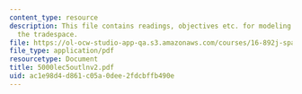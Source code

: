 ```yaml
---
content_type: resource
description: This file contains readings, objectives etc. for modeling and exploring
  the tradespace.
file: https://ol-ocw-studio-app-qa.s3.amazonaws.com/courses/16-892j-space-system-architecture-and-design-fall-2004/ac1e98d4d861c05a0dee2fdcbffb490e_5000lec5outlnv2.pdf
file_type: application/pdf
resourcetype: Document
title: 5000lec5outlnv2.pdf
uid: ac1e98d4-d861-c05a-0dee-2fdcbffb490e
---
```

